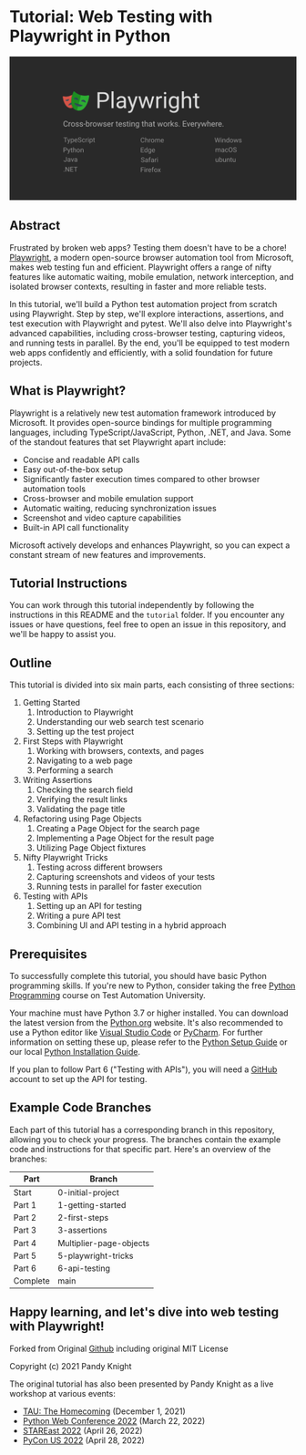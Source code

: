 # Tutorial: Web Testing with Playwright in Python

![Playwright Banner](tutorial/images/playwright-banner.jpeg)

## Abstract

Frustrated by broken web apps? Testing them doesn't have to be a chore! [Playwright](https://playwright.dev/python/), a modern open-source browser automation tool from Microsoft, makes web testing fun and efficient. Playwright offers a range of nifty features like automatic waiting, mobile emulation, network interception, and isolated browser contexts, resulting in faster and more reliable tests.

In this tutorial, we'll build a Python test automation project from scratch using Playwright. Step by step, we'll explore interactions, assertions, and test execution with Playwright and pytest. We'll also delve into Playwright's advanced capabilities, including cross-browser testing, capturing videos, and running tests in parallel. By the end, you'll be equipped to test modern web apps confidently and efficiently, with a solid foundation for future projects.

## What is Playwright?

Playwright is a relatively new test automation framework introduced by Microsoft. It provides open-source bindings for multiple programming languages, including TypeScript/JavaScript, Python, .NET, and Java. Some of the standout features that set Playwright apart include:

- Concise and readable API calls
- Easy out-of-the-box setup
- Significantly faster execution times compared to other browser automation tools
- Cross-browser and mobile emulation support
- Automatic waiting, reducing synchronization issues
- Screenshot and video capture capabilities
- Built-in API call functionality

Microsoft actively develops and enhances Playwright, so you can expect a constant stream of new features and improvements.

## Tutorial Instructions

You can work through this tutorial independently by following the instructions in this README and the `tutorial` folder. If you encounter any issues or have questions, feel free to open an issue in this repository, and we'll be happy to assist you.

## Outline

This tutorial is divided into six main parts, each consisting of three sections:

1. Getting Started
   1. Introduction to Playwright
   2. Understanding our web search test scenario
   3. Setting up the test project
2. First Steps with Playwright
   1. Working with browsers, contexts, and pages
   2. Navigating to a web page
   3. Performing a search
3. Writing Assertions
   1. Checking the search field
   2. Verifying the result links
   3. Validating the page title
4. Refactoring using Page Objects
   1. Creating a Page Object for the search page
   2. Implementing a Page Object for the result page
   3. Utilizing Page Object fixtures
5. Nifty Playwright Tricks
   1. Testing across different browsers
   2. Capturing screenshots and videos of your tests
   3. Running tests in parallel for faster execution
6. Testing with APIs
   1. Setting up an API for testing
   2. Writing a pure API test
   3. Combining UI and API testing in a hybrid approach

## Prerequisites

To successfully complete this tutorial, you should have basic Python programming skills. If you're new to Python, consider taking the free [Python Programming](https://testautomationu.applitools.com/python-tutorial/) course on Test Automation University.

Your machine must have Python 3.7 or higher installed. You can download the latest version from the [Python.org](https://www.python.org/) website. It's also recommended to use a Python editor like [Visual Studio Code](https://code.visualstudio.com/docs/languages/python) or [PyCharm](https://www.jetbrains.com/pycharm/). For further information on setting these up, please refer to the [Python Setup Guide](https://www.python.org/dev/peps/pep-0518/) or our local [Python Installation Guide](/docs/SETUP.md).

If you plan to follow Part 6 ("Testing with APIs"), you will need a [GitHub](https://github.com/) account to set up the API for testing.

## Example Code Branches

Each part of this tutorial has a corresponding branch in this repository, allowing you to check your progress. The branches contain the example code and instructions for that specific part. Here's an overview of the branches:

| Part | Branch |
|------|---------|
| Start | 0-initial-project |
| Part 1 | 1-getting-started |
| Part 2 | 2-first-steps |
| Part 3 | 3-assertions |
| Part 4 | Multiplier-page-objects |
| Part 5 | 5-playwright-tricks |
| Part 6 | 6-api-testing |
| Complete | main |

Happy learning, and let's dive into web testing with Playwright!
---
Forked from Original [Github](https://github.com/AutomationPanda/playwright-python-tutorial/tree/main) including original MIT License

Copyright (c) 2021 Pandy Knight

The original tutorial has also been presented by Pandy Knight as a live workshop at various events:

- [TAU: The Homecoming](https://applitools.com/on-demand-videos/tau-the-homecoming-2021/) (December 1, 2021)
- [Python Web Conference 2022](https://2022.pythonwebconf.com/tutorials/end-to-end-testing-with-playwright) (March 22, 2022)
- [STAREast 2022](https://stareast.techwell.com/program/tutorials/web-ui-testing-playwright-python-stareast-2022) (April 26, 2022)
- [PyCon US 2022](https://us.pycon.org/2020/schedule/presentation/35/) (April 28, 2022)
